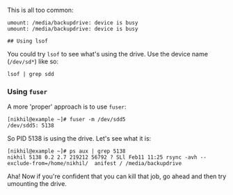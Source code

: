 This is all too common:

    umount: /media/backupdrive: device is busy  
    umount: /media/backupdrive: device is busy

    ## Using lsof

You could try `lsof` to see what's using the drive. Use the device name
(`/dev/sd*`) like so:

    lsof | grep sdd

### Using `fuser`

A more 'proper' approach is to use `fuser`:

    [nikhil@example ~]# fuser -m /dev/sdd5
    /dev/sdd5: 5138

So PID 5138 is using the drive. Let's see what it is:

    [nikhil@example ~]# ps aux | grep 5138
    nikhil 5138 0.2 2.7 219212 56792 ? SLl Feb11 11:25 rsync -avh --exclude-from=/home/nikhil/  anifest / /media/backupdrive

Aha! Now if you're confident that you can kill that job, go ahead and
then try umounting the drive.
